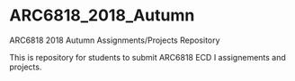 # ARC6818_2018_Autumn

ARC6818 2018 Autumn Assignments/Projects Repository

This is repository for students to submit ARC6818 ECD I assignements and projects.
